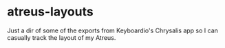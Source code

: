 # atreus-layouts
Just a dir of some of the exports from Keyboardio's Chrysalis app so I can casually track the layout of my Atreus.
